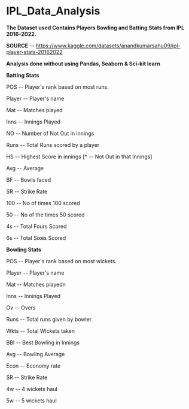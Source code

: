 # IPL_Data_Analysis
**The Dataset used Contains Players Bowling and Batting Stats from IPL 2016-2022.**



**SOURCE** -- https://www.kaggle.com/datasets/anandkumarsahu09/ipl-player-stats-20162022


**Analysis done without using Pandas, Seaborn & Sci-kit learn**



**Batting Stats**



POS -- Player's rank based on most runs.

Player -- Player's name

Mat -- Matches played

Inns -- Innings Played

NO -- Number of Not Out in innings

Runs -- Total Runs scored by a player

HS -- Highest Score in innings [* -- Not Out in that Innings]

Avg -- Average

BF -- Bowls faced

SR -- Strike Rate

100 -- No of times 100 scored

50 -- No of the times 50 scored

4s -- Total Fours Scored

6s -- Total Sixes Scored



**Bowling Stats**



POS -- Player's rank based on most wickets.

Player -- Player's name

Mat -- Matches playedn

Inns -- Innings Played

Ov -- Overs

Runs -- Total runs given by bowler

Wkts -- Total Wickets taken

BBI -- Best Bowling in Innings

Avg -- Bowling Average

Econ -- Economy rate

SR -- Strike Rate

4w -- 4 wickets haul

5w -- 5 wickets haul
